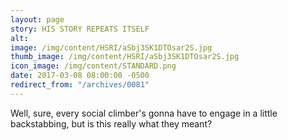 ```yaml
---
layout: page
story: HIS STORY REPEATS ITSELF
alt:
image: /img/content/HSRI/aSbj3SK1DTOsar2S.jpg
thumb_image: /img/content/HSRI/aSbj3SK1DTOsar2S.jpg
icon_image: /img/content/STANDARD.png
date: 2017-03-08 08:00:00 -0500
redirect_from: "/archives/0081"
---
```

Well, sure, every social climber's gonna have to engage in a little backstabbing, but is this really what they meant?
